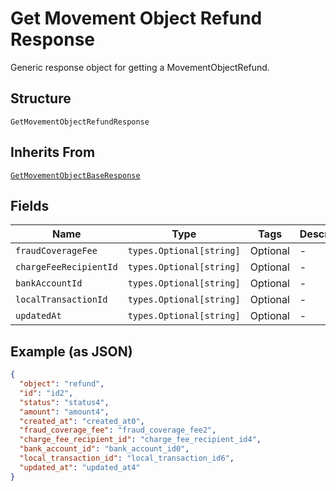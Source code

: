 
# Get Movement Object Refund Response

Generic response object for getting a MovementObjectRefund.

## Structure

`GetMovementObjectRefundResponse`

## Inherits From

[`GetMovementObjectBaseResponse`](../../doc/models/get-movement-object-base-response.md)

## Fields

| Name | Type | Tags | Description |
|  --- | --- | --- | --- |
| `fraudCoverageFee` | `types.Optional[string]` | Optional | - |
| `chargeFeeRecipientId` | `types.Optional[string]` | Optional | - |
| `bankAccountId` | `types.Optional[string]` | Optional | - |
| `localTransactionId` | `types.Optional[string]` | Optional | - |
| `updatedAt` | `types.Optional[string]` | Optional | - |

## Example (as JSON)

```json
{
  "object": "refund",
  "id": "id2",
  "status": "status4",
  "amount": "amount4",
  "created_at": "created_at0",
  "fraud_coverage_fee": "fraud_coverage_fee2",
  "charge_fee_recipient_id": "charge_fee_recipient_id4",
  "bank_account_id": "bank_account_id0",
  "local_transaction_id": "local_transaction_id6",
  "updated_at": "updated_at4"
}
```

